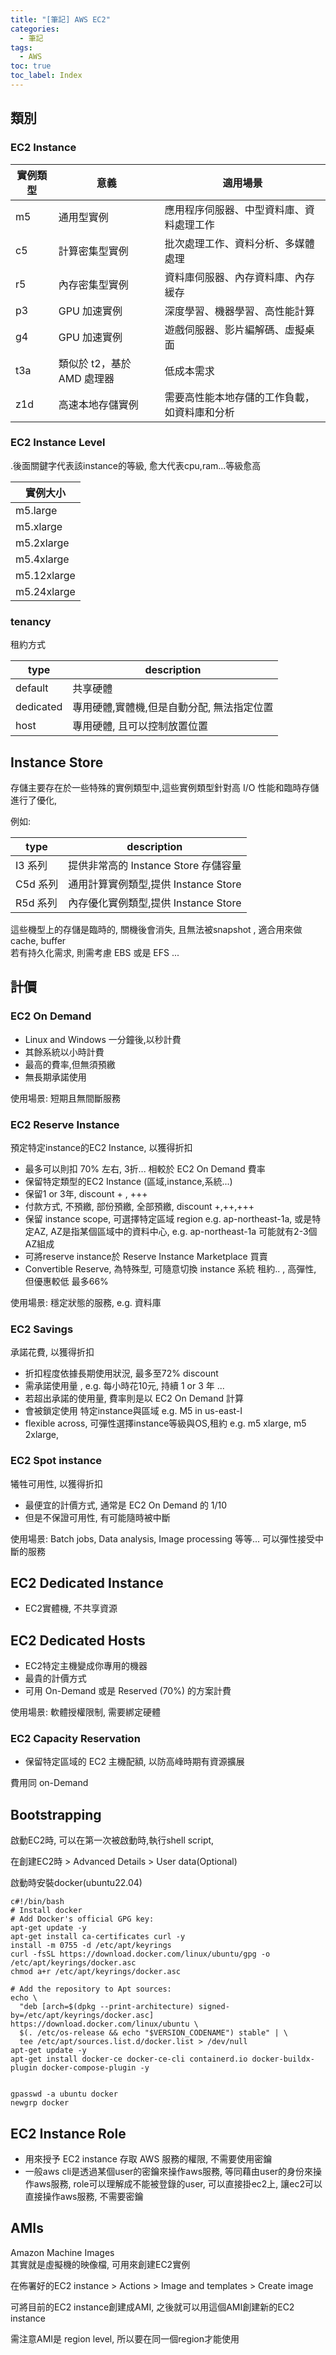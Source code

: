 ```yaml
---
title: "[筆記] AWS EC2"
categories:
  - 筆記
tags:
  - AWS
toc: true
toc_label: Index
---
```


## 類別  

### EC2 Instance

| 實例類型 | 意義                | 適用場景                   |
|------|-------------------|------------------------|
| m5   | 通用型實例             | 應用程序伺服器、中型資料庫、資料處理工作   |
| c5   | 計算密集型實例           | 批次處理工作、資料分析、多媒體處理      |
| r5   | 內存密集型實例           | 資料庫伺服器、內存資料庫、內存緩存      |
| p3   | GPU 加速實例          | 深度學習、機器學習、高性能計算        |
| g4   | GPU 加速實例          | 遊戲伺服器、影片編解碼、虛擬桌面       |
| t3a  | 類似於 t2，基於 AMD 處理器 | 低成本需求                  |
| z1d  | 高速本地存儲實例          | 需要高性能本地存儲的工作負載，如資料庫和分析 |

### EC2 Instance Level

.後面關鍵字代表該instance的等級, 愈大代表cpu,ram...等級愈高

| 實例大小        |
|-------------|
| m5.large    |
| m5.xlarge   |
| m5.2xlarge  |
| m5.4xlarge  |
| m5.12xlarge |
| m5.24xlarge |

### tenancy

租約方式  

| type      | description             |
|-----------|-------------------------|
| default   | 共享硬體                    |
| dedicated | 專用硬體,實體機,但是自動分配, 無法指定位置 |
| host      | 專用硬體, 且可以控制放置位置         |

## Instance Store

存儲主要存在於一些特殊的實例類型中,這些實例類型針對高 I/O 性能和臨時存儲進行了優化,

例如:

| type   | description                |
|--------|----------------------------|
| I3 系列  | 提供非常高的 Instance Store 存儲容量 |
| C5d 系列 | 通用計算實例類型,提供 Instance Store |
| R5d 系列 | 內存優化實例類型,提供 Instance Store |

這些機型上的存儲是臨時的, 關機後會消失, 且無法被snapshot , 適合用來做cache, buffer  
若有持久化需求, 則需考慮 EBS 或是 EFS ...


## 計價

### EC2 On Demand

- Linux and Windows 一分鐘後,以秒計費
- 其餘系統以小時計費
- 最高的費率,但無須預繳
- 無長期承諾使用

使用場景: 短期且無間斷服務

### EC2 Reserve Instance

預定特定instance的EC2 Instance, 以獲得折扣

- 最多可以則扣 70% 左右, 3折... 相較於 EC2 On Demand 費率
- 保留特定類型的EC2 Instance (區域,instance,系統...)
- 保留1 or 3年, discount + , +++
- 付款方式, 不預繳, 部份預繳, 全部預繳, discount +,++,+++
- 保留 instance scope, 可選擇特定區域 region e.g. ap-northeast-1a, 或是特定AZ, AZ是指某個區域中的資料中心, e.g.
  ap-northeast-1a 可能就有2-3個AZ組成
- 可將reserve instance於 Reserve Instance Marketplace 買賣
- Convertible Reserve, 為特殊型, 可隨意切換 instance 系統 租約.. , 高彈性, 但優惠較低 最多66%

使用場景: 穩定狀態的服務, e.g. 資料庫

### EC2 Savings

承諾花費, 以獲得折扣

- 折扣程度依據長期使用狀況, 最多至72% discount
- 需承諾使用量 , e.g. 每小時花10元, 持續 1 or 3 年 ...
- 若超出承諾的使用量, 費率則是以 EC2 On Demand 計算
- 會被鎖定使用 特定instance與區域 e.g. M5 in us-east-I
- flexible across, 可彈性選擇instance等級與OS,租約 e.g. m5 xlarge, m5 2xlarge,

### EC2 Spot instance

犧牲可用性, 以獲得折扣

- 最便宜的計價方式, 通常是 EC2 On Demand 的 1/10
- 但是不保證可用性, 有可能隨時被中斷

使用場景: Batch jobs, Data analysis, Image processing 等等... 可以彈性接受中斷的服務

## EC2 Dedicated Instance

- EC2實體機, 不共享資源

## EC2 Dedicated Hosts

- EC2特定主機變成你專用的機器
- 最貴的計價方式
- 可用 On-Demand 或是 Reserved (70%) 的方案計費

使用場景: 軟體授權限制, 需要綁定硬體  

### EC2 Capacity Reservation

- 保留特定區域的 EC2 主機配額, 以防高峰時期有資源擴展

費用同 on-Demand

## Bootstrapping

啟動EC2時, 可以在第一次被啟動時,執行shell script,

在創建EC2時 > Advanced Details > User data(Optional)

啟動時安裝docker(ubuntu22.04)

```
c#!/bin/bash
# Install docker
# Add Docker's official GPG key:
apt-get update -y
apt-get install ca-certificates curl -y
install -m 0755 -d /etc/apt/keyrings
curl -fsSL https://download.docker.com/linux/ubuntu/gpg -o /etc/apt/keyrings/docker.asc
chmod a+r /etc/apt/keyrings/docker.asc

# Add the repository to Apt sources:
echo \
  "deb [arch=$(dpkg --print-architecture) signed-by=/etc/apt/keyrings/docker.asc] https://download.docker.com/linux/ubuntu \
  $(. /etc/os-release && echo "$VERSION_CODENAME") stable" | \
  tee /etc/apt/sources.list.d/docker.list > /dev/null
apt-get update -y
apt-get install docker-ce docker-ce-cli containerd.io docker-buildx-plugin docker-compose-plugin -y


gpasswd -a ubuntu docker
newgrp docker
```

## EC2 Instance Role

- 用來授予 EC2 instance 存取 AWS 服務的權限, 不需要使用密鑰  
- 一般aws cli是透過某個user的密鑰來操作aws服務, 等同藉由user的身份來操作aws服務, role可以理解成不能被登錄的user, 可以直接掛ec2上, 讓ec2可以直接操作aws服務, 不需要密鑰  



## AMIs

Amazon Machine Images  
其實就是虛擬機的映像檔, 可用來創建EC2實例

在佈署好的EC2 instance > Actions > Image and templates > Create image

可將目前的EC2 instance創建成AMI, 之後就可以用這個AMI創建新的EC2 instance

需注意AMI是 region level, 所以要在同一個region才能使用   

